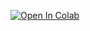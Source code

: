 <a href="https://colab.research.google.com/github/devluz2023/deteccao-fraude/blob/main/Detec_Fraude.ipynb" target="_parent"><img src="https://colab.research.google.com/assets/colab-badge.svg" alt="Open In Colab"/></a>